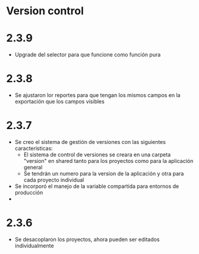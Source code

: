# Version control

# 2.3.9
- Upgrade del selector para que funcione como función pura

# 2.3.8
- Se ajustaron lor reportes para que tengan los mismos campos en la exportación que los campos visibles

# 2.3.7
- Se creo el sistema de gestión de versiones con las siguientes características:
  * El sistema de control de versiones se creara en una carpeta "version" en shared tanto para los proyectos como para la aplicación general
  * Se tendrán un numero para la version de la aplicación  y otra para cada proyecto individual
- Se incorporó el manejo de la variable compartida para entornos de producción
- 


# 2.3.6
- Se desacoplaron los proyectos, ahora pueden ser editados individualmente